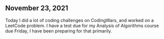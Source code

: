 <h2>November 23, 2021</h2>

Today I did a lot of coding challenges on CodingWars, and worked on a LeetCode problem. I have a test due for my Analysis of Algorithms course due Friday, I have been preparing for that primarily.
